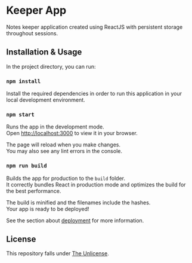 # Keeper App 
Notes keeper application created using ReactJS with persistent storage throughout sessions. 

## Installation & Usage
In the project directory, you can run:

### `npm install`
Install the required dependencies in order to run this application in your local development environment.

### `npm start`

Runs the app in the development mode.\
Open [http://localhost:3000](http://localhost:3000) to view it in your browser.

The page will reload when you make changes.\
You may also see any lint errors in the console.

### `npm run build`

Builds the app for production to the `build` folder.\
It correctly bundles React in production mode and optimizes the build for the best performance.

The build is minified and the filenames include the hashes.\
Your app is ready to be deployed!

See the section about [deployment](https://facebook.github.io/create-react-app/docs/deployment) for more information.

## License
This repository falls under [The Unlicense](https://github.com/wolfofdalalst/keeper-app/blob/master/LICENSE).
